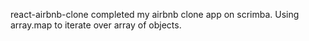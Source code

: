 react-airbnb-clone
completed my airbnb clone app on scrimba. Using array.map to iterate over array of objects.
